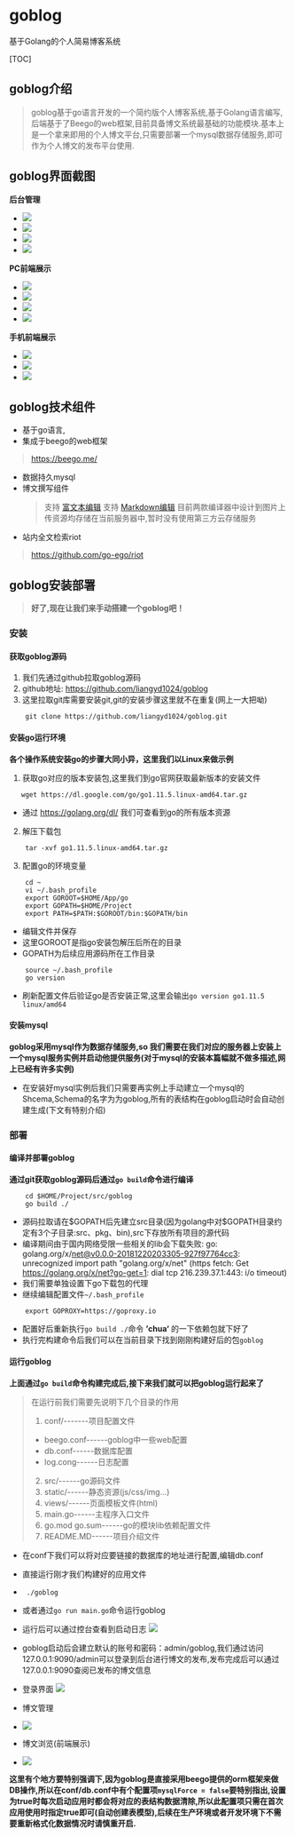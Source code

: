 # goblog
基于Golang的个人简易博客系统

[TOC]

## goblog介绍

> goblog基于go语言开发的一个简约版个人博客系统,基于Golang语言编写,后端基于了Beego的web框架,目前具备博文系统最基础的功能模块.基本上是一个拿来即用的个人博文平台,只需要部署一个mysql数据存储服务,即可作为个人博文的发布平台使用.

## goblog界面截图

**后台管理**

- ![](https://ws2.sinaimg.cn/large/006tNc79gy1fzmd65xx1xj31ne0u0hdu.jpg)
- ![](https://ws2.sinaimg.cn/large/006tNc79gy1fzmd7o3vkzj31mz0u0tji.jpg)
- ![](https://ws3.sinaimg.cn/large/006tNc79gy1fzmdatx3ejj31n30u0n5v.jpg)
- ![](https://ws2.sinaimg.cn/large/006tNc79gy1fzmdbgwjnbj31ne0u048m.jpg)

**PC前端展示**

- ![](https://ws1.sinaimg.cn/large/006tNc79gy1fzmd8ka8mbj31mq0u0n6r.jpg)
- ![](https://ws4.sinaimg.cn/large/006tNc79gy1fzmdd7bvluj31mw0u0h1z.jpg)
- ![](https://ws1.sinaimg.cn/large/006tNc79gy1fzmdeyausgj31mx0u0qbe.jpg)
- ![](https://ws4.sinaimg.cn/large/006tNc79gy1fzmdeet12bj31nb0u0dmf.jpg)

**手机前端展示**
- ![](https://ws2.sinaimg.cn/large/006tNc79gy1fzmdinfw1mj30u01hcq8s.jpg)
- ![](https://ws2.sinaimg.cn/large/006tNc79gy1fzmdigavjlj30u01hcgrm.jpg)
- ![](https://ws3.sinaimg.cn/large/006tNc79gy1fzmdko5i9qj30u01hcgop.jpg)

## goblog技术组件

-	基于go语言,
-	集成于beego的web框架

  > https://beego.me/
-	数据持久mysql
-	博文撰写组件
	> 支持 [富文本编辑](https://summernote.org/)
	> 支持 [Markdown编辑](http://pandao.github.io/editor.md/)
	> 目前两款编译器中设计到图片上传资源均存储在当前服务器中,暂时没有使用第三方云存储服务
-	站内全文检索riot

  > https://github.com/go-ego/riot

## goblog安装部署

>	**好了,现在让我们来手动搭建一个goblog吧！**

###	安装

#### 获取goblog源码
1. 我们先通过github拉取goblog源码
2. github地址: https://github.com/liangyd1024/goblog
3. 这里拉取git库需要安装git,git的安装步骤这里就不在重复(网上一大把呦)
```linux
	git clone https://github.com/liangyd1024/goblog.git
```

#### 安装go运行环境
**各个操作系统安装go的步骤大同小异，这里我们以Linux来做示例**

1.	获取go对应的版本安装包,这里我们到go官网获取最新版本的安装文件

 ```linux
	wget https://dl.google.com/go/go1.11.5.linux-amd64.tar.gz
 ```
-	通过 https://golang.org/dl/ 我们可查看到go的所有版本资源

2.	解压下载包

```linux
	tar -xvf go1.11.5.linux-amd64.tar.gz
```
3.	配置go的环境变量
```linux
	cd ~
	vi ~/.bash_profile
	export GOROOT=$HOME/App/go
	export GOPATH=$HOME/Project
	export PATH=$PATH:$GOROOT/bin:$GOPATH/bin
```
-	编辑文件并保存
-	这里GOROOT是指go安装包解压后所在的目录
-	GOPATH为后续应用源码所在工作目录
```linux
	source ~/.bash_profile
	go version
```
-	刷新配置文件后验证go是否安装正常,这里会输出`go version go1.11.5 linux/amd64`


#### 安装mysql
**goblog采用mysql作为数据存储服务,so 我们需要在我们对应的服务器上安装上一个mysql服务实例并启动他提供服务(对于mysql的安装本篇幅就不做多描述,网上已经有许多实例)**
-	在安装好mysql实例后我们只需要再实例上手动建立一个mysql的Shcema,Schema的名字为为goblog,所有的表结构在goblog启动时会自动创建生成(下文有特别介绍)

### 部署

#### 编译并部署goblog
**通过git获取goblog源码后通过`go build`命令进行编译**
```linux
	cd $HOME/Project/src/goblog
	go build ./
```
-	源码拉取请在\$GOPATH后先建立src目录(因为golang中对\$GOPATH目录约定有3个子目录:src、pkg、bin),src下存放所有项目的源代码
-	编译期间由于国内网络受限一些相关的lib会下载失败: go: golang.org/x/net@v0.0.0-20181220203305-927f97764cc3: unrecognized import path "golang.org/x/net" (https fetch: Get https://golang.org/x/net?go-get=1: dial tcp 216.239.37.1:443: i/o timeout)
-	我们需要单独设置下go下载包的代理
-	继续编辑配置文件`~/.bash_profile`
```linux
	export GOPROXY=https://goproxy.io
```
-	配置好后重新执行`go build ./`命令 **’chua‘** 的一下依赖包就下好了
-	执行完构建命令后我们可以在当前目录下找到刚刚构建好后的包`goblog`

#### 运行goblog
**上面通过`go build`命令构建完成后,接下来我们就可以把goblog运行起来了**
> 在运行前我们需要先说明下几个目录的作用
> 1. conf/-------项目配置文件
>   - beego.conf------goblog中一些web配置
>   - db.conf------数据库配置
>   - log.cong------日志配置
> 2. src/------go源码文件
> 3. static/------静态资源(js/css/img...)
> 4. views/------页面模板文件(html)
> 5. main.go------主程序入口文件
> 6. go.mod go.sum------go的模块lib依赖配置文件
> 7. README.MD------项目介绍文件

- 在conf下我们可以将对应要链接的数据库的地址进行配置,编辑db.conf

- 直接运行刚才我们构建好的应用文件

- ```linux
   ./goblog
   ```

- 或者通过`go run main.go`命令运行goblog

- 运行后可以通过控台查看到启动日志
![](https://ws1.sinaimg.cn/large/006tNc79gy1fzmd1byxnfj31no0u0gqn.jpg)
- goblog启动后会建立默认的账号和密码：admin/goblog,我们通过访问127.0.0.1:9090/admin可以登录到后台进行博文的发布,发布完成后可以通过127.0.0.1:9090查阅已发布的博文信息
- 登录界面
![](https://ws2.sinaimg.cn/large/006tNc79gy1fzmd65xx1xj31ne0u0hdu.jpg)
- 博文管理
- ![](https://ws2.sinaimg.cn/large/006tNc79gy1fzmd7o3vkzj31mz0u0tji.jpg)
- 博文浏览(前端展示)
- ![](https://ws1.sinaimg.cn/large/006tNc79gy1fzmd8ka8mbj31mq0u0n6r.jpg)



**这里有个地方要特别强调下,因为goblog是直接采用beego提供的orm框架来做DB操作,所以在conf/db.conf中有个配置项`mysqlForce = false`要特别指出,设置为true时每次启动应用时都会将对应的表结构数据清除,所以此配置项只需在首次应用使用时指定true即可(自动创建表模型),后续在生产环境或者开发环境下不需要重新格式化数据情况时请慎重开启.**

